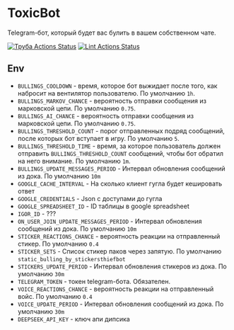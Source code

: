 # ToxicBot

Telegram-бот, который будет вас булить в вашем собственном чате.

[![Труба Actions Status](https://github.com/reijo1337/ToxicBot/workflows/Труба/badge.svg)](https://github.com/reijo1337/ToxicBot/actions) [![Lint Actions Status](https://github.com/reijo1337/ToxicBot/workflows/lint/badge.svg)](https://github.com/reijo1337/ToxicBot/actions)

## Env

* `BULLINGS_COOLDOWN` - время, которое бот выжидает после того, как набросит на вентилятор пользователю. По умолчанию `1h`.
* `BULLINGS_MARKOV_CHANCE` - вероятность отправки сообщения из марковской цепи. По умолчанию `0.75`.
* `BULLINGS_AI_CHANCE` - вероятность отправки сообщения из марковской цепи. По умолчанию `0.75`.
* `BULLINGS_THRESHOLD_COUNT` - порог отправленных подряд сообщений, после которых бот вступает в игру. По умолчанию `5`.
* `BULLINGS_THRESHOLD_TIME` - время, за которое пользователь должен отправить `BULLINGS_THRESHOLD_COUNT` сообщений, чтобы бот обратил на него внимание. По умолчанию `1m`.
* `BULLINGS_UPDATE_MESSAGES_PERIOD` - Интервал обновления сообщений из дока. По умолчанию `10m`
* `GOOGLE_CACHE_INTERVAL` - На сколько клиент гугла будет кешировать ответ
* `GOOGLE_CREDENTIALS` - Json с доступами до гугла 
* `GOOGLE_SPREADSHEET_ID` - ID таблицы в google spreadsheet
* `IGOR_ID` - ???
* `ON_USER_JOIN_UPDATE_MESSAGES_PERIOD` - Интервал обновления сообщений из дока. По умолчанию `10m`
* `STICKER_REACTIONS_CHANCE` - вероятность реакции на отправленный стикер. По умолчанию `0.4`
* `STICKER_SETS` - Список стикер паков через запятую. По умолчанию `static_bulling_by_stickersthiefbot`
* `STICKERS_UPDATE_PERIOD` - Интервал обновления стикеров из дока. По умолчанию `30m`
* `TELEGRAM_TOKEN` - токен telegram-бота. Обязателен.
* `VOICE_REACTIONS_CHANCE` - вероятность реакции на отправленный войс. По умолчанию `0.4`
* `VOICE_UPDATE_PERIOD` - Интервал обновления сообщений из дока. По умолчанию `30m`
* `DEEPSEEK_API_KEY` - ключ апи дипсика
